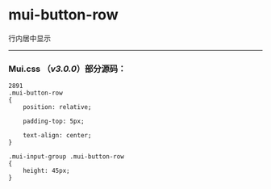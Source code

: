 # mui-button-row
行内居中显示

---


### Mui.css （*v3.0.0*）部分源码：
```
2891
.mui-button-row
{
    position: relative;

    padding-top: 5px;

    text-align: center;
}

.mui-input-group .mui-button-row
{
    height: 45px;
}
```